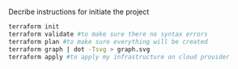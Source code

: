 Decribe instructions for initiate the project
```bash
terraform init 
terraform validate #to make sure there no syntax errors
terraform plan #to make sure everything will be created
terraform graph | dot -Tsvg > graph.svg
terraform apply #to apply my infrastructure on cloud provider 
```
